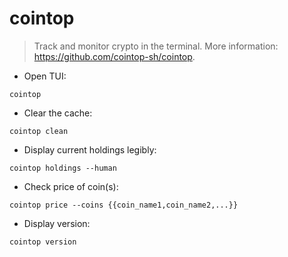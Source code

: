 # cointop

> Track and monitor crypto in the terminal.
> More information: <https://github.com/cointop-sh/cointop>.

- Open TUI:

`cointop`

- Clear the cache:

`cointop clean`

- Display current holdings legibly:

`cointop holdings --human`

- Check price of coin(s):

`cointop price --coins {{coin_name1,coin_name2,...}}`

- Display version:

`cointop version`
